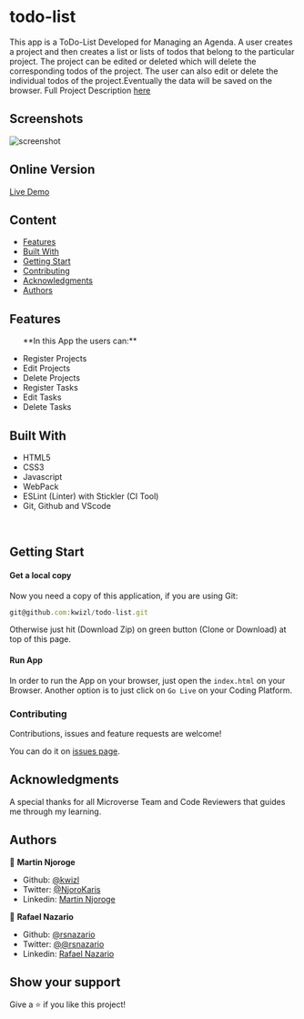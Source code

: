 # todo-list
This app is a ToDo-List Developed for Managing an Agenda. A user creates a project and then creates a list or lists of todos that belong to the particular project. The project can be edited or deleted which will delete the corresponding todos of the project. The user can also edit or delete the individual todos of the project.Eventually the data will be saved on the browser.
Full Project Description [here](https://www.theodinproject.com/courses/javascript/lessons/todo-list)
## Screenshots

![screenshot](https://cdn.mathpix.com/snip/images/4u-Vh2ToFZG8S8MeQg_8TGxzd0Q8vfYjBF-EXSibRCg.original.fullsize.png)

## Online Version
 [Live Demo ](https://kwizl.github.io/todo-list/)

## Content

* [Features](#features)
* [Built With](#built-with)
* [Getting Start](#getting-start)
* [Contributing](#contributing)
* [Acknowledgments](#acknowledgments)
* [Authors](#authors)

## Features

<ul>
  <p>**In this App the users can:**</p>
  <li>Register Projects</li>
  <li>Edit Projects</li>
  <li>Delete Projects</li>
  <li>Register Tasks</li>
  <li>Edit Tasks</li>
  <li>Delete Tasks</li>
</ul>

## Built With

- HTML5
- CSS3
- Javascript
- WebPack
- ESLint (Linter) with Stickler (CI Tool)
- Git, Github and VScode
<br>

## Getting Start

#### Get a local copy
Now you need a copy of this application, if you are using Git:
```js
git@github.com:kwizl/todo-list.git
```
Otherwise just hit (Download Zip) on green button (Clone or Download) at top of this page.

#### Run App

In order to run the App on your browser, just open the `index.html` on your Browser.
Another option is to just click on `Go Live` on your Coding Platform.

### Contributing

Contributions, issues and feature requests are welcome!

You can do it on [issues page](issues/).

## Acknowledgments

A special thanks for all Microverse Team and Code Reviewers that guides me through my learning.

## Authors

👤 **Martin Njoroge**

- Github: [@kwizl](https://github.com/kwizl)
- Twitter: [@NjoroKaris](https://twitter.com/NjoroKaris)
- Linkedin: [Martin Njoroge](https://www.linkedin.com/in/martin-kariuki-njoroge/)

👤 **Rafael Nazario**

- Github: [@rsnazario](https://github.com/rsnazario)
- Twitter: [@@rsnazario](https://twitter.com/@rsnazario)
- Linkedin: [Rafael Nazario](https://www.linkedin.com/in/rsnazario/)

## Show your support

Give a ⭐️ if you like this project!
